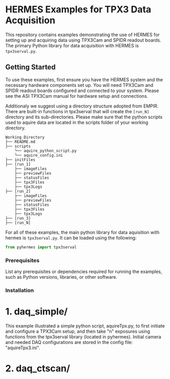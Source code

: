 # HERMES Examples for TPX3 Data Acquisition

This repository contains examples demonstrating the use of HERMES for setting up and acquiring data using TPX3Cam and SPIDR readout boards. The primary Python library for data acquisition with HERMES is `tpx3serval.py`.

## Getting Started

To use these examples, first ensure you have the HERMES system and the necessary hardware components set up. You will need TPX3Cam and SPIDR readout boards configured and connected to your system. Please see the ASI TPX3Cam manual for hardware setup and connections. 

Additionaly we suggest using a directory structure adopted from EMPIR. There are built-in functions in tpx3serval that will create the `[run_N]` directory and its sub-directories. Please make sure that the python scripts used to aquire data are located in the scripts folder of your working directory. 

```
Working Directory
├── README.md
├── scripts
    └── aquire_python_script.py
    └── aquire_config.ini
├── initFiles
├── [run_1]
    ├── imageFiles
    ├── previewFiles
    ├── statusFiles
    ├── tpx3Files
    ├── tpx3Logs
├── [run_2]
    ├── imageFiles
    ├── previewFiles
    ├── statusFiles
    ├── tpx3Files
    ├── tpx3Logs
├── [run_3]
├── [run_N]
```

For all of these examples, the main python library for data aquisition with hermes is `tpx3serval.py`. It can be loaded using the following:

```python
from pyhermes import tpx3serval
```

### Prerequisites

List any prerequisites or dependencies required for running the examples, such as Python versions, libraries, or other software.

### Installation

# 1. daq_simple/ #
This example illustrated a simple python script, aquireTpx.py, to first initiate and configure a TPX3Cam setup, and then take "n" exposures using functions from the tpx3serval library (located in pyhermes). Initial camera and needed DAQ configurations are stored in the config file: "aquireTpx3.ini".  

# 2. daq_ctscan/ #